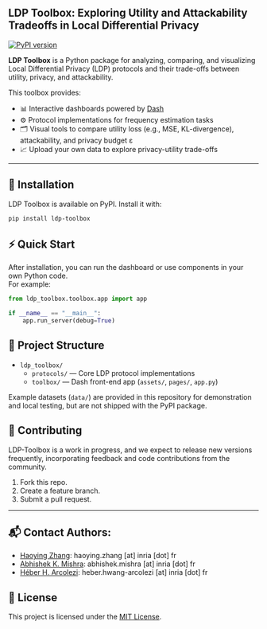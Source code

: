 ## LDP Toolbox: Exploring Utility and Attackability Tradeoffs in Local Differential Privacy

[![PyPI version](https://badge.fury.io/py/ldp-toolbox.svg)](https://badge.fury.io/py/ldp-toolbox)

**LDP Toolbox** is a Python package for analyzing, comparing, and visualizing Local Differential Privacy (LDP) protocols and their trade-offs between utility, privacy, and attackability.

This toolbox provides:
- 📊 Interactive dashboards powered by [Dash](https://dash.plotly.com/)
- ⚙️ Protocol implementations for frequency estimation tasks
- 🗂️ Visual tools to compare utility loss (e.g., MSE, KL-divergence), attackability, and privacy budget ε
- 📈 Upload your own data to explore privacy-utility trade-offs

---

## 🚀 Installation

LDP Toolbox is available on PyPI. Install it with:

```bash
pip install ldp-toolbox
```

## ⚡ Quick Start

After installation, you can run the dashboard or use components in your own Python code.  
For example:

```python
from ldp_toolbox.toolbox.app import app

if __name__ == "__main__":
    app.run_server(debug=True)
```

## 📁 Project Structure

- `ldp_toolbox/`
  - `protocols/` — Core LDP protocol implementations
  - `toolbox/` — Dash front-end app (`assets/`, `pages/`, `app.py`)

Example datasets (`data/`) are provided in this repository for demonstration and local testing, but are not shipped with the PyPI package.

## 🤝 Contributing
LDP-Toolbox is a work in progress, and we expect to release new versions frequently, incorporating feedback and code contributions from the community.

1. Fork this repo.
2. Create a feature branch.
3. Submit a pull request.

---

## 📬 Contact Authors:
- [Haoying Zhang](https://www.linkedin.com/in/haoying-zhang-2a6aa1176/): haoying.zhang [at] inria [dot] fr
- [Abhishek K. Mishra](https://miishra.github.io/): abhishek.mishra [at] inria [dot] fr
- [Héber H. Arcolezi](https://hharcolezi.github.io/): heber.hwang-arcolezi [at] inria [dot] fr


## 📝 License
This project is licensed under the [MIT License](https://github.com/hharcolezi/ldp-toolbox/blob/main/LICENSE).
